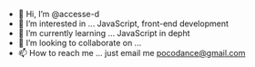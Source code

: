 - 👋 Hi, I’m @accesse-d
- 👀 I’m interested in ... JavaScript, front-end development
- 🌱 I’m currently learning ... JavaScript in depht
- 💞️ I’m looking to collaborate on ...
- 📫 How to reach me ... just email me pocodance@gmail.com

<!---
accesse-d/accesse-d is a ✨ special ✨ repository because its `README.md` (this file) appears on your GitHub profile.
You can click the Preview link to take a look at your changes.
--->
